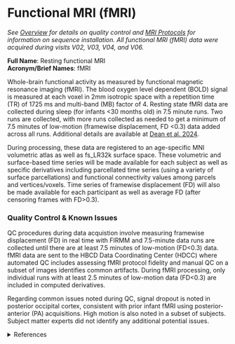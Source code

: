# Functional MRI (fMRI)
*See [Overview](overview.md) for details on quality control and [MRI Protocols](../../mriprotocols/overview.md) for information on sequence installation. All functional MRI (fMRI) data were acquired during visits V02, V03, V04, and V06.*

**Full Name**: Resting functional MRI       
**Acronym/Brief Names**: fMRI              

Whole-brain functional activity as measured by functional magnetic resonance imaging (fMRI). The blood oxygen level dependent (BOLD) signal is measured at each voxel in 2mm isotropic space with a repetition time (TR) of 1725 ms and multi-band (MB) factor of 4. Resting state fMRI data are collected during sleep (for infants <30 months old) in 7.5 minute runs. Two runs are collected, with more runs collected as needed to get a minimum of 7.5 minutes of low-motion (framewise displacement, FD <0.3) data added across all runs. Additional details are available at [Dean et al. 2024](https://doi.org/10.1016/j.dcn.2024.101452). 

During processing, these data are registered to an age-specific MNI volumetric atlas as well as fs_LR32k surface space. These volumetric and surface-based time series will be made available for each subject as well as specific derivatives including parcellated time series (using a variety of surface parcellations) and functional connectivity values among parcels and vertices/voxels. Time series of framewise displacement (FD) will also be made available for each participant as well as average FD (after censoring frames with FD>0.3).

### Quality Control & Known Issues
QC procedures during data acquistion involve measuring framewise displacement (FD) in real time with FIRMM and 7.5-minute data runs are collected until there are at least 7.5 minutes of low-motion (FD<0.3) data. fMRI data are sent to the HBCD Data Coordinating Center (HDCC) where automated QC includes assessing fMRI protocol fidelity and manual QC on a subset of images identifies common artifacts. During fMRI processing, only individual runs with at least 2.5 minutes of low-motion data (FD<0.3) are included in computed derivatives.

Regarding common issues noted during QC, signal dropout is noted in posterior occipital cortex, consistent with prior infant fMRI using posterior-anterior (PA) acquisitions. High motion is also noted in a subset of subjects. Subject matter experts did not identify any additional potential issues.

<details class="collapsible references">
  <summary class="references">References</summary>
 <ul>
<li><p>Dean III, D. C., Tisdall, M. D., Wisnowski, J. L., Feczko, E., Gagoski, B., Alexander, A. L., ... &amp; HBCD MRI Working Group. (2024). Quantifying brain development in the HEALthy Brain and Child Development (HBCD) Study: The magnetic resonance imaging and spectroscopy protocol. <em>Developmental Cognitive Neuroscience</em>, 70, 101452. <a href="https://doi.org/10.1016/j.dcn.2024.101452">10.1016/j.dcn.2024.101452</a></p></li>
</ul>
</details>